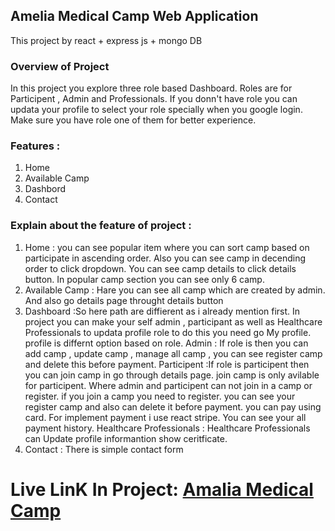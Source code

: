 ## Amelia Medical Camp Web Application
This project by react + express js + mongo DB

### Overview of Project 
In this project you explore three role based Dashboard. Roles are for Participent , Admin and Professionals. If you donn't have role you can updata your profile to select your role specially when you google login. Make sure you have role one of them for better experience. 

### Features : 
1. Home
2. Available Camp 
3. Dashbord 
4. Contact 
   
### Explain about the feature of project : 

1. Home : you can see popular item where you can sort camp based on participate in ascending order. Also you can see camp in decending order to click dropdown. You can see camp details to click details button. In popular camp section you can see only 6 camp.
2. Available Camp : Hare you can see all camp which are created by admin. And also go details page throught details button
3. Dashboard :So here path are diffierent as i already mention first. In project you can make your self admin , participant as well as Healthcare Professionals to updata profile role to do this you need go My profile. profile is differnt option based on role.
Admin : If role is then you can add camp , update camp , manage all camp , you can see register camp and delete this before payment.
Participent :If role is participent then you can join camp in go through details page. join camp is only avilable for participent. Where admin and participent can not join in a camp or register. if you join a camp you need to 
register. you can see your register camp  and also can delete it before payment. you can pay using card. For implement payment i use react stripe. You can see your all payment history.
Healthcare Professionals : Healthcare Professionals can Update profile informantion show ceritficate.
5. Contact : There is simple contact form 

# Live LinK In Project: <a href="https://amelia-medical-camp.netlify.app/">Amalia Medical Camp</a>
